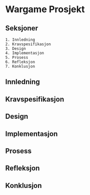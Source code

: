 # Wargame Prosjekt

## Seksjoner

    1. Innledning
    2. Kravspesifikasjon
    3. Design
    4. Implementasjon
    5. Prosess
    6. Refleksjon
    7. Konklusjon


## Innledning


## Kravspesifikasjon


## Design


## Implementasjon


## Prosess


## Refleksjon


## Konklusjon
